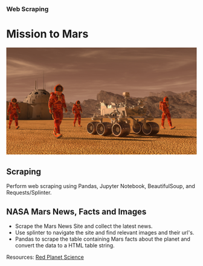 ### Web Scraping

# Mission to Mars

![index](https://github.com/abednarz210/web-scraping-challenge/blob/main/Resources/mission_to_mars.png)


## Scraping 

Perform web scraping using Pandas, Jupyter Notebook, BeautifulSoup, and Requests/Splinter.

## NASA Mars News, Facts and Images 

* Scrape the Mars News Site and collect the latest news. 
* Use splinter to navigate the site and find relevant images and their url's.
* Pandas to scrape the table containing Mars facts about the planet and convert the data to a HTML table string.


Resources: [Red Planet Science](https://redplanetscience.com/)
